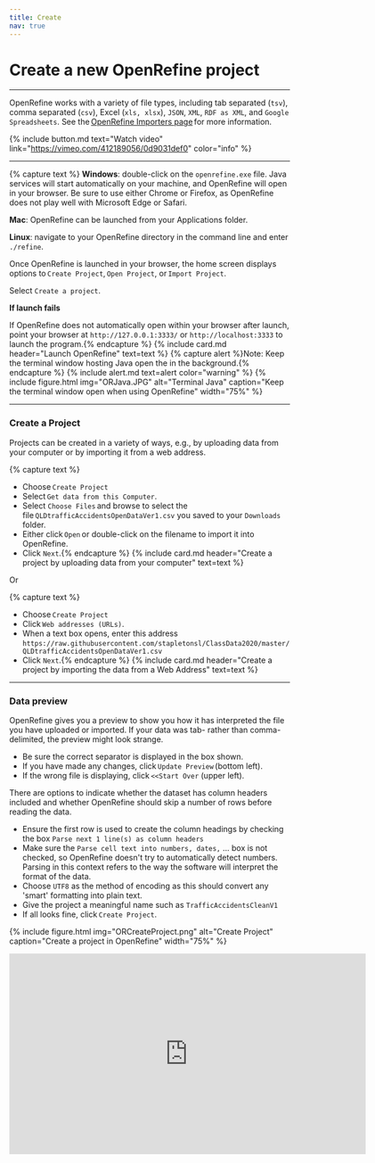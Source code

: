 ```yaml
---
title: Create
nav: true
---
```


# Create a new OpenRefine project

-----

OpenRefine works with a variety of file types, including tab separated (`tsv`), comma separated (`csv`), Excel (`xls, xlsx`), `JSON`, `XML`, `RDF as XML`, and `Google Spreadsheets`. See the [OpenRefine Importers page](https://github.com/OpenRefine/OpenRefine/wiki/Importers) for more information.

{% include button.md text="Watch video" link="https://vimeo.com/412189056/0d9031def0" color="info" %}

----

{% capture text %}
**Windows**: double-click on the `openrefine.exe` file. Java services will start automatically on your machine, and OpenRefine will open in your browser. Be sure to use either Chrome or Firefox, as OpenRefine does not play well with Microsoft Edge or Safari.

**Mac**: OpenRefine can be launched from your Applications folder.

**Linux**: navigate to your OpenRefine directory in the command line and enter `./refine`.

Once OpenRefine is launched in your browser, the home screen displays options to `Create Project`, `Open Project`, or `Import Project`. 

Select `Create a project`.

**If launch fails**

If OpenRefine does not automatically open within your browser after launch, point your browser at `http://127.0.0.1:3333/` or `http://localhost:3333` to launch the program.{% endcapture %}
{% include card.md header="Launch OpenRefine" text=text %}
{% capture alert %}Note: Keep the terminal window hosting Java open the in the background.{% endcapture %} {% include alert.md text=alert color="warning" %}
{% include figure.html img="ORJava.JPG" alt="Terminal Java" caption="Keep the terminal window open when using OpenRefine" width="75%" %}

-----

### Create a Project

Projects can be created in a variety of ways, e.g., by uploading data from your computer or by importing it from a web address.

{% capture text %}
- Choose `Create Project`
- Select `Get data from this Computer`.
- Select `Choose Files` and browse to select the file `QLDtrafficAccidentsOpenDataVer1.csv` you saved to your `Downloads` folder.
- Either click `Open` or double-click on the filename to import it into OpenRefine.
- Click `Next`.{% endcapture %}
{% include card.md header="Create a project by uploading data from your computer" text=text %}

Or 

{% capture text %}
- Choose `Create Project`
- Click `Web addresses (URLs)`.
- When a text box opens, enter this address `https://raw.githubusercontent.com/stapletonsl/ClassData2020/master/QLDtrafficAccidentsOpenDataVer1.csv`
- Click `Next`.{% endcapture %}
{% include card.md header="Create a project by importing the data from a Web Address" text=text %}

-----

### Data preview

OpenRefine gives you a preview to show you how it has interpreted the file you have uploaded or imported. If your data was tab- rather than comma-delimited, the preview might look strange. 
- Be sure the correct separator is displayed in the box shown. 
- If you have made any changes, click `Update Preview` (bottom left). 
- If the wrong file is displaying, click `<<Start Over` (upper left).

There are options to indicate whether the dataset has column headers included and whether OpenRefine should skip a number of rows before reading the data. 
- Ensure the first row is used to create the column headings by checking the box `Parse next 1 line(s) as column headers`
- Make sure the `Parse cell text into numbers, dates,` ... box is not checked, so OpenRefine doesn't try to automatically detect numbers. Parsing in this context refers to the way the software will interpret the format of the data.
- Choose `UTF8` as the method of encoding as this should convert any 'smart' formatting into plain text.
- Give the project a meaningful name such as `TrafficAccidentsCleanV1`
- If all looks fine, click `Create Project`.

{% include figure.html img="ORCreateProject.png" alt="Create Project" caption="Create a project in OpenRefine" width="75%" %}

<iframe src="https://player.vimeo.com/video/412533690" width="640" height="360" frameborder="0" allow="autoplay; fullscreen" allowfullscreen></iframe>
